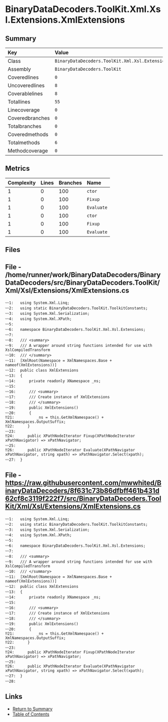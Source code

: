 ﻿# BinaryDataDecoders.ToolKit.Xml.Xsl.Extensions.XmlExtensions

## Summary

| Key             | Value                                                         |
| :-------------- | :------------------------------------------------------------ |
| Class           | `BinaryDataDecoders.ToolKit.Xml.Xsl.Extensions.XmlExtensions` |
| Assembly        | `BinaryDataDecoders.ToolKit`                                  |
| Coveredlines    | `0`                                                           |
| Uncoveredlines  | `8`                                                           |
| Coverablelines  | `8`                                                           |
| Totallines      | `55`                                                          |
| Linecoverage    | `0`                                                           |
| Coveredbranches | `0`                                                           |
| Totalbranches   | `0`                                                           |
| Coveredmethods  | `0`                                                           |
| Totalmethods    | `6`                                                           |
| Methodcoverage  | `0`                                                           |

## Metrics

| Complexity | Lines | Branches | Name       |
| :--------- | :---- | :------- | :--------- |
| 1          | 0     | 100      | `ctor`     |
| 1          | 0     | 100      | `Fixup`    |
| 1          | 0     | 100      | `Evaluate` |
| 1          | 0     | 100      | `ctor`     |
| 1          | 0     | 100      | `Fixup`    |
| 1          | 0     | 100      | `Evaluate` |

## Files

## File - /home/runner/work/BinaryDataDecoders/BinaryDataDecoders/src/BinaryDataDecoders.ToolKit/Xml/Xsl/Extensions/XmlExtensions.cs

```CSharp
〰1:   using System.Xml.Linq;
〰2:   using static BinaryDataDecoders.ToolKit.ToolkitConstants;
〰3:   using System.Xml.Serialization;
〰4:   using System.Xml.XPath;
〰5:   
〰6:   namespace BinaryDataDecoders.ToolKit.Xml.Xsl.Extensions;
〰7:   
〰8:   /// <summary>
〰9:   /// A wrapper around string functions intended for use with XslCompiledTransform
〰10:  /// </summary>
〰11:  [XmlRoot(Namespace = XmlNamespaces.Base + nameof(XmlExtensions))]
〰12:  public class XmlExtensions
〰13:  {
〰14:      private readonly XNamespace _ns;
〰15:  
〰16:      /// <summary>
〰17:      /// Create instance of XmlExtensions
〰18:      /// </summary>
〰19:      public XmlExtensions()
〰20:      {
‼21:          _ns = this.GetXmlNamespace() + XmlNamespaces.OutputSuffix;
‼22:      }
〰23:  
‼24:      public XPathNodeIterator Fixup(XPathNodeIterator xPathNavigator) => xPathNavigator;
〰25:  
‼26:      public XPathNodeIterator Evaluate(XPathNavigator xPathNavigator, string xpath) => xPathNavigator.Select(xpath);
〰27:  }
```

## File - https://raw.githubusercontent.com/mwwhited/BinaryDataDecoders/8f631c73b86dfbff461b431d62cf8c3119f222f7/src/BinaryDataDecoders.ToolKit/Xml/Xsl/Extensions/XmlExtensions.cs

```CSharp
〰1:   using System.Xml.Linq;
〰2:   using static BinaryDataDecoders.ToolKit.ToolkitConstants;
〰3:   using System.Xml.Serialization;
〰4:   using System.Xml.XPath;
〰5:   
〰6:   namespace BinaryDataDecoders.ToolKit.Xml.Xsl.Extensions;
〰7:   
〰8:   /// <summary>
〰9:   /// A wrapper around string functions intended for use with XslCompiledTransform
〰10:  /// </summary>
〰11:  [XmlRoot(Namespace = XmlNamespaces.Base + nameof(XmlExtensions))]
〰12:  public class XmlExtensions
〰13:  {
〰14:      private readonly XNamespace _ns;
〰15:  
〰16:      /// <summary>
〰17:      /// Create instance of XmlExtensions
〰18:      /// </summary>
〰19:      public XmlExtensions()
〰20:      {
‼21:          _ns = this.GetXmlNamespace() + XmlNamespaces.OutputSuffix;
‼22:      }
〰23:  
‼24:      public XPathNodeIterator Fixup(XPathNodeIterator xPathNavigator) => xPathNavigator;
〰25:  
‼26:      public XPathNodeIterator Evaluate(XPathNavigator xPathNavigator, string xpath) => xPathNavigator.Select(xpath);
〰27:  }
〰28:  
```

## Links

* [Return to Summary](Summary.md)
* [Table of Contents](../TOC.md)

